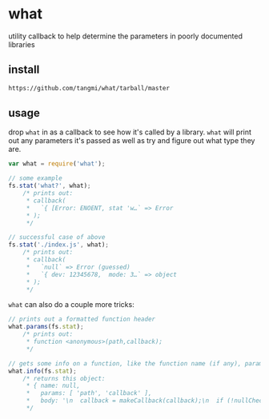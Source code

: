 # what

utility callback to help determine the parameters in poorly documented libraries

## install

```bash
https://github.com/tangmi/what/tarball/master
```

## usage

drop `what` in as a callback to see how it's called by a library. `what` will print out any parameters it's passed as well as try and figure out what type they are.

```js
var what = require('what');

// some example
fs.stat('what?', what);
    /* prints out:
     * callback(
     *   `{ [Error: ENOENT, stat 'w…` => Error
     * );
     */

// successful case of above
fs.stat('./index.js', what);
    /* prints out:
     * callback(
     *   `null` => Error (guessed)
     *   `{ dev: 12345678,  mode: 3…` => object
     * );
     */
```

`what` can also do a couple more tricks:

```js
// prints out a formatted function header
what.params(fs.stat);
    /* prints out:
	 * function <anonymous>(path,callback);
     */

// gets some info on a function, like the function name (if any), parameter names, and function body
what.info(fs.stat);
    /* returns this object:
     * { name: null,
     *   params: [ 'path', 'callback' ],
     *   body: '\n  callback = makeCallback(callback);\n  if (!nullCheck(path, callback)) return;\n  binding.stat(pathModule._makeLong(path), callback);\n' }
     */
```
